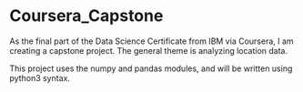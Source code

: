# Coursera_Capstone
As the final part of the Data Science Certificate from IBM via Coursera, I am creating a capstone project. The general theme is analyzing location data.

This project uses the numpy and pandas modules, and will be written using python3 syntax.
